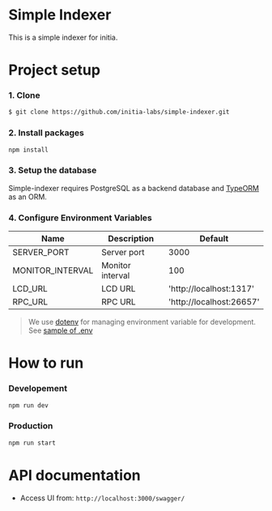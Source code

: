 # Simple Indexer

This is a simple indexer for initia.

# Project setup

### 1. Clone
```bash
$ git clone https://github.com/initia-labs/simple-indexer.git
```

### 2. Install packages
```bash
npm install
```

### 3. Setup the database
Simple-indexer requires PostgreSQL as a backend database and [TypeORM](https://github.com/typeorm/typeorm) as an ORM.

### 4. Configure Environment Variables
| Name                    | Description                                    | Default                               |
|-------------------------|------------------------------------------------|---------------------------------------|
| SERVER_PORT             | Server port                                    | 3000                                  |
| MONITOR_INTERVAL        | Monitor interval                               | 100                                   |
| LCD_URL                 | LCD URL                                        | 'http://localhost:1317'               |
| RPC_URL                 | RPC URL                                        | 'http://localhost:26657'              |

> We use [dotenv](https://github.com/motdotla/dotenv) for managing environment variable for development. See [sample of .env](.env_sample)

# How to run

### Developement
```bash
npm run dev
```

### Production
```bash
npm run start
```

# API documentation
- Access UI from: `http://localhost:3000/swagger/`
